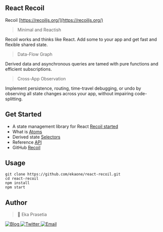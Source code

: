 ## React Recoil

Recoil [https://recoiljs.org/](https://recoiljs.org/)

> Minimal and Reactish
> 
Recoil works and thinks like React. Add some to your app and get fast and flexible shared state.

> Data-Flow Graph

Derived data and asynchronous queries are tamed with pure functions and efficient subscriptions.

> Cross-App Observation

Implement persistence, routing, time-travel debugging, or undo by observing all state changes across your app, without impairing code-splitting.

## Get Started

- A state management library for React [Recoil started](https://recoiljs.org/docs/introduction/getting-started/)
- What is [Atoms](https://recoiljs.org/docs/basic-tutorial/atoms)
- Derived state [Selectors](https://recoiljs.org/docs/basic-tutorial/selectors)
- Reference [API](https://recoiljs.org/docs/api-reference/core/RecoilRoot)
- GitHub [Recoil](https://github.com/facebookexperimental/Recoil)

## Usage

```
git clone https://github.com/ekaone/react-recoil.git
cd react-recoil
npm install
npm start
```

## Author
> 🤵 Eka Prasetia

<a href="https://www.ekaprasetia.com/">
  <img src="https://img.shields.io/badge/Writer-Blog-orange" alt="Blog" />
</a>

<a href="https://twitter.com/dannyeka">
  <img src="https://img.shields.io/badge/Tweet-Twitter-blue" alt="Twitter" />
</a>

<a href="mailto:ekaone3033@gmail.com">
  <img src="https://img.shields.io/badge/Email-ekaone3033@gmail.com-yellow" alt="Email" />
</a>